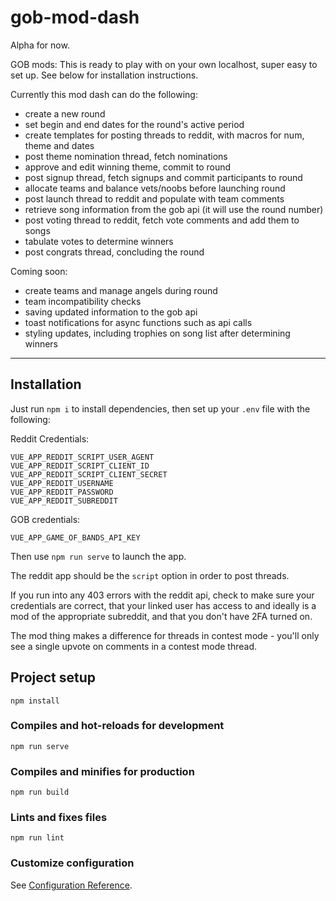 # gob-mod-dash

Alpha for now.

GOB mods: This is ready to play with on your own localhost, super easy to set up. See below for installation instructions.

Currently this mod dash can do the following:

- create a new round
- set begin and end dates for the round's active period
- create templates for posting threads to reddit, with macros for num, theme and dates
- post theme nomination thread, fetch nominations
- approve and edit winning theme, commit to round
- post signup thread, fetch signups and commit participants to round
- allocate teams and balance vets/noobs before launching round
- post launch thread to reddit and populate with team comments
- retrieve song information from the gob api (it will use the round number)
- post voting thread to reddit, fetch vote comments and add them to songs
- tabulate votes to determine winners
- post congrats thread, concluding the round

Coming soon:

- create teams and manage angels during round
- team incompatibility checks
- saving updated information to the gob api
- toast notifications for async functions such as api calls
- styling updates, including trophies on song list after determining winners

---

## Installation

Just run `npm i` to install dependencies, then set up your `.env` file with the following:

Reddit Credentials:
```
VUE_APP_REDDIT_SCRIPT_USER_AGENT
VUE_APP_REDDIT_SCRIPT_CLIENT_ID
VUE_APP_REDDIT_SCRIPT_CLIENT_SECRET
VUE_APP_REDDIT_USERNAME
VUE_APP_REDDIT_PASSWORD
VUE_APP_REDDIT_SUBREDDIT
```
GOB credentials:

```
VUE_APP_GAME_OF_BANDS_API_KEY
```

Then use `npm run serve` to launch the app.

The reddit app should be the `script` option in order to post threads.

If you run into any 403 errors with the reddit api, check to make sure your credentials are correct, that your linked user has access to and ideally is a mod of the appropriate subreddit, and that you don't have 2FA turned on.

The mod thing makes a difference for threads in contest mode - you'll only see a single upvote on comments in a contest mode thread.

## Project setup
```
npm install
```

### Compiles and hot-reloads for development
```
npm run serve
```

### Compiles and minifies for production
```
npm run build
```

### Lints and fixes files
```
npm run lint
```

### Customize configuration
See [Configuration Reference](https://cli.vuejs.org/config/).
